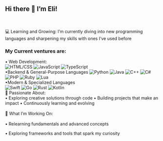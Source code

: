 ## Hi there 👋 I’m Eli!
<br></br>
💻 Learning and Growing:
I’m currently diving into new programming languages and sharpening my skills with ones I’ve used before

### My Current ventures are:
• Web Development:    
![HTML/CSS](https://img.shields.io/badge/HTML%2FCSS-orange?logo=html5&logoColor=white)
![JavaScript](https://img.shields.io/badge/JavaScript-yellow?logo=javascript&logoColor=white)
![TypeScript](https://img.shields.io/badge/TypeScript-3178C6?logo=typescript&logoColor=white)   
•Backend & General-Purpose Languages
![Python](https://img.shields.io/badge/Python-blue?logo=python&logoColor=white)
![Java](https://img.shields.io/badge/Java-red?logo=openjdk&logoColor=white)
![C++](https://img.shields.io/badge/C%2B%2B-blue?logo=c%2B%2B&logoColor=white)
![C#](https://img.shields.io/badge/C%23-239120?logo=csharp&logoColor=white)
![PHP](https://img.shields.io/badge/PHP-777BB4?logo=php&logoColor=white)
![Ruby](https://img.shields.io/badge/Ruby-red?logo=ruby&logoColor=white)
![Lua](https://img.shields.io/badge/Lua-blue?logo=lua&logoColor=white)    
•Modern & Specialized Languages    
![Swift](https://img.shields.io/badge/Swift-FA7343?logo=swift&logoColor=white)
![Go](https://img.shields.io/badge/Go-00ADD8?logo=go&logoColor=white)
![Rust](https://img.shields.io/badge/Rust-black?logo=rust&logoColor=white)
![Kotlin](https://img.shields.io/badge/Kotlin-0095D5?logo=kotlin&logoColor=white)    
🚀 Passionate About:    
• Exploring creative solutions through code
• Building projects that make an impact
• Continuously learning and evolving 
<br></br>
🌱 What I’m Working On:
<br></br>
• Relearning fundamentals and advanced concepts

• Exploring frameworks and tools that spark my curiosity
<br></br>

<!--
**OniceFenice/OniceFenice** is a ✨ _special_ ✨ repository because its `README.md` (this file) appears on your GitHub profile.

Here are some ideas to get you started:

- 🔭 I’m currently working on ...
- 🌱 I’m currently learning ...
- 👯 I’m looking to collaborate on ...
- 🤔 I’m looking for help with ...
- 💬 Ask me about ...
- 📫 How to reach me: ...
- 😄 Pronouns: ...
- ⚡ Fun fact: ...
-->

